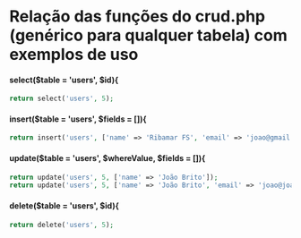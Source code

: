 # Relação das funções do crud.php (genérico para qualquer tabela) com exemplos de uso

#### select($table = 'users', $id){
```php
return select('users', 5);
```
#### insert($table = 'users', $fields = []){
```php
return insert('users', ['name' => 'Ribamar FS', 'email' => 'joao@gmail.com', 'password' => bcrypt('123456')]);
```
#### update($table = 'users', $whereValue, $fields = []){
```php
return update('users', 5, ['name' => 'João Brito']);
return update('users', 5, ['name' => 'João Brito', 'email' => 'joao@joao.org']);
```
#### delete($table = 'users', $id){
```php
return delete('users', 5);
```

